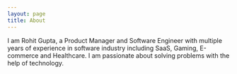 ```yaml
---
layout: page
title: About
---
```


<p class="message">
 I am Rohit Gupta, a Product Manager and Software Engineer with multiple years of experience in software industry including SaaS, Gaming, E-commerce and Healthcare. I am passionate about solving problems with the help of technology. 
</p>


